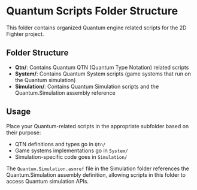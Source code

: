 # Quantum Scripts Folder Structure

This folder contains organized Quantum engine related scripts for the 2D Fighter project.

## Folder Structure

- **Qtn/**: Contains Quantum QTN (Quantum Type Notation) related scripts
- **System/**: Contains Quantum System scripts (game systems that run on the Quantum simulation)
- **Simulation/**: Contains Quantum Simulation scripts and the Quantum.Simulation assembly reference

## Usage

Place your Quantum-related scripts in the appropriate subfolder based on their purpose:
- QTN definitions and types go in `Qtn/`
- Game systems implementations go in `System/`
- Simulation-specific code goes in `Simulation/`

The `Quantum.Simulation.asmref` file in the Simulation folder references the Quantum.Simulation assembly definition, allowing scripts in this folder to access Quantum simulation APIs.
